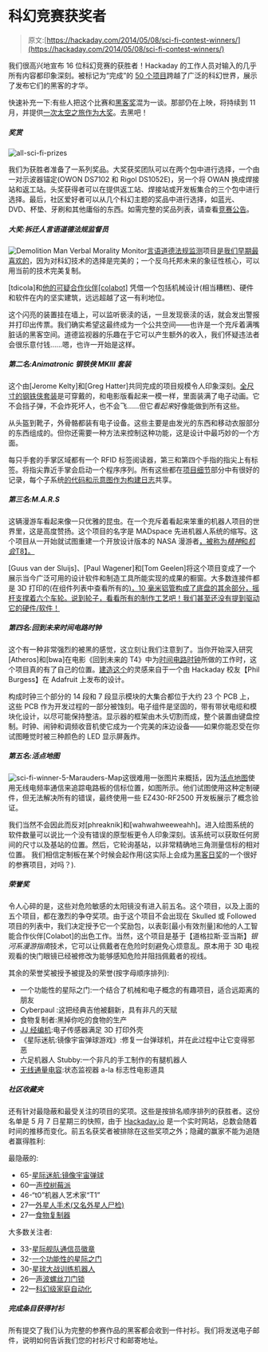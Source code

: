 # 科幻竞赛获奖者

> 原文:[https://hackaday.com/2014/05/08/sci-fi-contest-winners/](https://hackaday.com/2014/05/08/sci-fi-contest-winners/)

我们很高兴地宣布 16 位科幻竞赛的获胜者！Hackaday 的工作人员对输入的几乎所有内容都印象深刻。被标记为“完成”的 [50 个项目](http://hackaday.io/projects/tag/sci-fi-contest-complete)跨越了广泛的科幻世界，展示了发布它们的黑客的才华。

快速补充一下:有些人把这个比赛和[黑客奖](http://hackaday.io/prize)混为一谈。那部仍在上映，将持续到 11 月，并提供[一次太空之旅作为大奖](http://hackaday.io/prize/rewards)。去黑吧！

##### 奖赏

![all-sci-fi-prizes](../Images/4c9e9cc255b615eacc095c9e3e7cb6ce.png)

我们为获胜者准备了一系列奖品。大奖获奖团队可以在两个包中进行选择，一个由一对示波器锚定(OWON DS7102 和 Rigol DS1052E)，另一个将 OWAN 换成焊接站和返工站。头奖获得者可以在提供返工站、焊接站或开发板集合的三个包中进行选择。最后，社区爱好者可以从几个科幻主题的奖品中进行选择，如蓝光、DVD、杯垫、牙刷和其他庸俗的东西。如需完整的奖品列表，请查看[竞赛公告](http://hackaday.io/page/276)。

##### 大奖:拆迁人言语道德法规监督员

![Demolition Man Verbal Morality Monitor](../Images/1763b2f1d9ab8ceb8131459674f0f857.png)[言语道德法规监测](http://hackaday.io/project/531-Demolition-Man-Verbal-Morality-Statute-Monitor)项目[是我们早期最喜欢的](http://hackaday.com/2014/03/20/you-are-fined-1-credit-for-a-violation-of-the-verbal-morality-statute/)，因为对科幻技术的选择是完美的；一个反乌托邦未来的象征性核心，可以用当前的技术完美复制。

[tdicola]和[他的可疑合作伙伴[colabot]](http://hackaday.com/2014/03/17/hacking-sci-fi-contest-team-requirement/) 凭借一个包括机械设计(相当糟糕)、硬件和软件在内的坚实建筑，远远超越了这一有利地位。

这个闪亮的装置挂在墙上，可以监听亵渎的话，一旦发现亵渎的话，就会发出警报并打印出传票。我们确实希望这最终成为一个公共空间——也许是一个充斥着满嘴脏话的黑客空间。道德监视器的乐趣在于它可以产生额外的收入，我们怀疑违法者会很乐意付钱……嗯，也许一开始是这样。

##### 第二名:Animatronic 钢铁侠 MKIII 套装

这个由[Jerome Kelty]和[Greg Hatter]共同完成的项目规模令人印象深刻。[全尺寸的钢铁侠套装](http://hackaday.io/project/885-Animatronic-Iron-Man-MKIII-suit)是可穿戴的，和电影版看起来一模一样，里面装满了电子动画。它不会挡子弹，不会炸死坏人，也不会飞……但它*看起来*好像能做到所有这些。

从头盔到靴子，外骨骼都装有电子设备。这些主要是由发光的东西和移动衣服部分的东西组成的。但你还需要一种方法来控制这种功能，这是设计中最巧妙的一个方面。

每只手套的手掌区域都有一个 RFID 标签阅读器，第三和第四个手指的指尖上有标签。将指尖靠近手掌会启动一个程序序列。所有这些都在[项目细节](http://hackaday.io/post/1669)部分中有很好的记录，每个子系统[的代码和示意图作为构建日志](http://hackaday.io/project/885/logs)共享。

##### 第三名:M.A.R.S

这辆漫游车看起来像一只优雅的昆虫。在一个充斥着看起来笨重的机器人项目的世界里，这是高度赞扬。这个项目的名字是 MADspace 先进机器人系统的缩写。这个项目从一开始就试图重建一个开放设计版本的 NASA 漫游者[，被称为*精神*和*机会*T8】。](http://marsrover.nasa.gov/home/index.html)

[Guus van der Sluijs]、[Paul Wagener]和[Tom Geelen]将这个项目变成了一个展示当今广泛可用的设计软件和制造工具所能实现的成果的橱窗。大多数连接件都是 3D 打印的(在组件列表中查看所有的[)，10 毫米铝管构成了底盘的其余部分，摇杆支撑着六个车轮。说到轮子，看看所有的制作工艺吧！我们甚至还没有提到驱动它的硬件/软件！](http://hackaday.io/project/740/components)

##### 第四名:回到未来时间电路时钟

这个有一种非常强烈的被黑的感觉，这立刻让我们注意到了。当你开始深入研究[Atheros]和[bwa]在电影《回到未来的 T4》中为[时间电路时钟](http://hackaday.io/project/709-Back-To-The-Future-Time-Circuit-Clock)所做的工作时，这个项目真的有了自己的位置。[建造这个](http://hackaday.com/2013/07/13/adafruit-builds-the-back-to-the-future-time-circuit-display/)的灵感来自于一个由 Hackaday 校友【Phil Burgess】在 Adafruit 上发布的设计。

构成时钟三个部分的 14 段和 7 段显示模块的大集合都位于大约 23 个 PCB 上，这些 PCB 作为开发过程的一部分被蚀刻。电子组件是坚固的，带有带状电缆和模块化设计，以尽可能保持整洁。显示器的框架由木头切割而成，整个装置由键盘控制。时钟、闹钟和调频收音机使它成为一个完美的床边设备——如果你能忍受在你试图睡觉时被三种颜色的 LED 显示屏轰炸。

##### 第五名:活点地图

![sci-fi-winner-5-Marauders-Map](../Images/ec479003cd94f8e48eee5e65110776e6.png)这很难用一张图片来概括，因为[活点地图](http://hackaday.io/project/604-Marauder's-Map)使用无线电频率通信来追踪电路板的信标位置，如图所示。他们试图使用这种定制硬件，但无法解决所有的错误，最终使用一些 EZ430-RF2500 开发板展示了概念验证。

我们当然不会因此而反对[phreaknik]和[wahwahweeweahh]。进入绘图系统的软件数量可以说比一个没有错误的原型板更令人印象深刻。该系统可以获取任何房间的尺寸以及基站的位置。然后，它轮询基站，以非常精确地三角测量信标的相对位置。
我们相信定制板在某个时候会起作用(这实际上会成为[黑客日奖](http://hackaday.io/prize)的一个很好的参赛项目，对吗？).

##### 荣誉奖

令人心碎的是，这些对危险敏感的太阳镜没有进入前五名。这个项目，以及上面的五个项目，都在激烈的争夺奖项。由于这个项目不会出现在 Skulled 或 Followed 项目的列表中，我们决定授予它一个奖励包，以表彰[最小有效剂量]和他的人工智能合作伙伴[Colabot]的出色工作。当然，这个项目是基于【道格拉斯·亚当斯】*银河系漫游指南*技术，它可以让佩戴者在危险时刻避免心烦意乱。原本用于 3D 电视观看的快门眼镜已经被修改为能够感知危险并阻挡佩戴者的视线。

其余的荣誉奖被授予被提及的荣誉(按字母顺序排列):

*   一个功能性的星际之门:一个结合了机械和电子概念的有趣项目，适合远距离的朋友
*   Cyberpaul :这把经典吉他被翻新，具有非凡的天赋
*   食物复制者:黑掉你吃的食物的生产
*   [JJ 经编机](http://hackaday.io/project/521):电子传感器满足 3D 打印外壳
*   《星际迷航:镜像宇宙弹球游戏》:修复一台弹球机，并在此过程中让它变得邪恶
*   六足机器人 Stubby:一个非凡的手工制作的有腿机器人
*   [无线通量电容](http://hackaday.io/project/594):状态监视器 a-la 标志性电影道具

##### 社区收藏夹

还有针对最隐蔽和最受关注的项目的奖项。这些是按排名顺序排列的获胜者。这份名单是 5 月 7 日星期三的快照，由于 [Hackaday.io](http://hackaday.io) 是一个实时网站，总数会随着时间的推移而变化。前五名获奖者被排除在这些奖项之外；隐藏的赢家不能为追随者赢得胜利:

最隐蔽的:

*   65-[星际迷航:镜像宇宙弹球](http://hackaday.io/project/674)
*   60—[声控树莓派](http://hackaday.io/project/87)
*   46-“t0”机器人艺术家“T1”
*   27—[外星人手术(又名外星人尸检)](http://hackaday.io/project/919)
*   27—[食物复制器](http://hackaday.io/project/798)

大多数关注者:

*   33-[星际舰队通信员徽章](http://hackaday.io/project/746)
*   32-[一个功能性的星际之门](http://hackaday.io/project/596)
*   30-[星球大战训练机器人](http://hackaday.io/project/611)
*   26—[声波螺丝刀门锁](http://hackaday.io/project/548)
*   22—[科幻级家庭自动化](http://hackaday.io/project/456)

##### 完成条目获得衬衫

所有提交了我们认为完整的参赛作品的黑客都会收到一件衬衫。我们将发送电子邮件，说明如何告诉我们您的衬衫尺寸和邮寄地址。